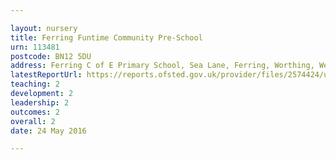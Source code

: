 ```yaml
---

layout: nursery
title: Ferring Funtime Community Pre-School
urn: 113481
postcode: BN12 5DU
address: Ferring C of E Primary School, Sea Lane, Ferring, Worthing, West Sussex, BN12 5DU
latestReportUrl: https://reports.ofsted.gov.uk/provider/files/2574424/urn/113481.pdf
teaching: 2
development: 2
leadership: 2
outcomes: 2
overall: 2
date: 24 May 2016

---
```

